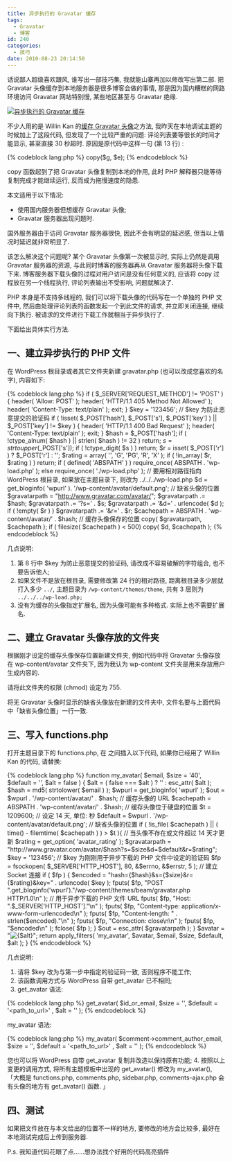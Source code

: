 ```yaml
---
title: 异步执行的 Gravatar 缓存
tags:
  - Gravatar
  - 博客
id: 240
categories:
  - 技巧
date: 2010-08-23 20:14:50
---
```


话说鄙人超级喜欢跟风, 谁写出一部技巧集, 我就能山寨再加以修改写出第二部. 把 Gravatar 头像缓存到本地服务器是很多博客会做的事情, 那是因为国内糟糕的网路环境访问 Gravatar 网站特别慢, 某些地区甚至与 Gravatar 绝缘.

[![异步执行的 Gravatar 缓存](http://img.beamnote.com/2010/asynchronous-implementation-of-the-gravatar-cache.png)](http://img.beamnote.com/2010/asynchronous-implementation-of-the-gravatar-cache.png)<!-- more -->

不少人用的是 Willin Kan 的[缓存 Gravatar 头像](http://kan.willin.org/?p=1320)之方法, 我昨天在本地调试主题的时候加上了这段代码, 但发现了一个比较严重的问题: 评论列表要等很长的时间才能显示, 甚至直接 30 秒超时. 原因是原代码中这样一句 (第 13 行) :

{% codeblock lang:php %}
copy($g, $e);
{% endcodeblock %}

copy 函数起到了把 Gravatar 头像复制到本地的作用, 此时 PHP 解释器只能等待复制完成才能继续运行, 反而成为拖慢速度的隐患.

本文适用于以下情况:

* 使用国内服务器但想缓存 Gravatar 头像;
* Gravatar 服务器出现问题时.

国外服务器由于访问 Gravatar 服务器很快, 因此不会有明显的延迟感, 但当以上情况时延迟就非常明显了.

该怎么解决这个问题呢? 某个 Gravatar 头像第一次被显示时, 实际上仍然是调用 Gravatar 服务器的资源, 与此同时博客的服务器再从 Gravatar 服务器将头像下载下来. 博客服务器下载头像的过程对用户访问是没有任何意义的, 应该将 copy 过程放在另一个线程执行, 评论列表输出不受影响, 问题就解决了.

PHP 本身是不支持多线程的, 我们可以将下载头像的代码写在一个单独的 PHP 文件中, 然后由处理评论列表的函数发起一个到此文件的请求, 并立即关闭连接, 继续向下执行. 被请求的文件进行下载工作就相当于异步执行了.

下面给出具体实行方法.

## 一、建立异步执行的 PHP 文件

在 WordPress 根目录或者其它文件夹新建 gravatar.php (也可以改成您喜欢的名字), 内容如下:

{% codeblock lang:php %}
if ( $_SERVER['REQUEST_METHOD'] != 'POST' ) {
    header( 'Allow: POST' );
    header( 'HTTP/1.1 405 Method Not Allowed' );
    header( 'Content-Type: text/plain' );
    exit;
}
$key = '123456'; // $key 为防止恶意提交的验证码
if ( !isset( $_POST['hash'], $_POST['s'], $_POST['key'] ) || $_POST['key'] != $key ) {
    header( 'HTTP/1.1 400 Bad Request' );
    header( 'Content-Type: text/plain' );
    exit;
}
$hash = $_POST['hash'];
if ( !ctype_alnum( $hash ) || strlen( $hash ) != 32 )
    return;
$s = strtoupper($_POST['s']);
if ( !ctype_digit( $s ) ) return;
$r = isset( $_POST['r'] ) ? $_POST['r'] : '';
$rating = array( '', 'G', 'PG', 'R', 'X' );
if ( !in_array( $r, $rating ) )
    return;
if ( defined( 'ABSPATH' ) )
    require_once( ABSPATH . 'wp-load.php' );
else
    require_once( './wp-load.php' ); // 要用相对路径指向 WordPress 根目录, 如果放在主题目录下, 则改为 ../../../wp-load.php
$d = get_bloginfo( 'wpurl' ). '/wp-content/avatar/default.png'; // 缺省头像的位置
$gravatarpath = "http://www.gravatar.com/avatar/";
$gravatarpath .= $hash;
$gravatarpath .= '?s=' . $s;
$gravatarpath .= '&d=' . urlencode( $d );
if ( !empty( $r ) )
    $gravatarpath .= '&r=' . $r;
$cachepath = ABSPATH . 'wp-content/avatar/' . $hash; // 缓存头像保存的位置
copy( $gravatarpath, $cachepath );
if ( filesize( $cachepath ) < 500) copy( $d, $cachepath );
{% endcodeblock %}

几点说明:

1. 第 8 行中 $key 为防止恶意提交的验证码, 请改成不容易破解的字符组合, 也不要告诉他人;
2. 如果文件不是放在根目录, 需要修改第 24 行的相对路径, 距离根目录多少层就打入多少 `../`, 主题目录为 `/wp-content/themes/theme`, 共有 3 层则为 `../../../wp-load.php; `
3. 没有为缓存的头像指定扩展名, 因为头像可能有多种格式. 实际上也不需要扩展名.

## 二、建立 Gravatar 头像存放的文件夹

根据刚才设定的缓存头像保存位置新建文件夹, 例如代码中将 Gravatar 头像存放在 wp-content/avatar 文件夹下, 因为我认为 wp-content 文件夹是用来存放用户生成内容的.

请将此文件夹的权限 (chmod) 设定为 755.

将无 Gravatar 头像时显示的缺省头像放在新建的文件夹中, 文件名要与上面代码中「缺省头像位置」一行一致.

## 三、写入 functions.php

打开主题目录下的 functions.php, 在 <?php 与 ?> 之间插入以下代码, 如果你已经用了 Willin Kan 的代码, 请替换:

{% codeblock lang:php %}
function my_avatar( $email, $size = '40', $default = '', $alt = false ) {
    $alt = ( false === $alt ) ? '' : esc_attr( $alt );
    $hash = md5( strtolower( $email ) );
    $wpurl = get_bloginfo( 'wpurl' );
    $out = $wpurl . '/wp-content/avatar/' . $hash; // 缓存头像的 URL
    $cachepath = ABSPATH . 'wp-content/avatar/' . $hash; // 缓存头像位于硬盘的位置
    $t = 1209600; // 设定 14 天, 单位: 秒
    $default = $wpurl . '/wp-content/avatar/default.png'; // 缺省头像的位置
    if ( !is_file( $cachepath ) || ( time() - filemtime( $cachepath ) ) > $t ){ // 当头像不存在或文件超过 14 天才更新
        $rating = get_option( 'avatar_rating' );
        $gravatarpath = "http://www.gravatar.com/avatar/$hash?s=$size&d=$default&r=$rating";
        $key = '123456'; // $key 为刚刚用于异步下载的 PHP 文件中设定的验证码
        $fp = fsockopen( $_SERVER['HTTP_HOST'], 80, &$errno, &$errstr, 5 ); // 建立 Socket 连接
        if ( $fp ) {
            $encoded = "hash={$hash}&s={$size}&r={$rating}&key=" . urlencode( $key );
            fputs( $fp, "POST ".get_bloginfo('wpurl')."/wp-content/themes/beam/gravatar.php HTTP/1.0\n" ); // 用于异步下载的 PHP 文件 URL
            fputs( $fp, "Host: ".$_SERVER['HTTP_HOST']."\n" );
            fputs( $fp, "Content-type: application/x-www-form-urlencoded\n" );
            fputs( $fp, "Content-length: " . strlen($encoded)."\n" );
            fputs( $fp, "Connection: close\n\n" );
            fputs( $fp, "$encoded\n" );
            fclose( $fp );
        }
        $out = esc_attr( $gravatarpath );
    }
    $avatar = "<img title='{$alt}' alt='{$alt}' src='{$out}' class='avatar avatar-{$size} photo' height='{$size}' width='{$size}' />";
    return apply_filters( 'my_avatar', $avatar, $email, $size, $default, $alt );
}
{% endcodeblock %}

几点说明:

1. 请将 $key 改为与第一步中指定的验证码一致, 否则程序不能工作;
2. 该函数调用方式与 WordPress 自带 get_avatar 已不相同;
3. get_avatar 语法:

{% codeblock lang:php %}
get_avatar( $id_or_email, $size = '<size>', $default = '<path_to_url>' , $alt = '<alt>' );
{% endcodeblock %}

my_avatar 语法:

{% codeblock lang:php %}
my_avatar( $comment->comment_author_email, $size = '<size>', $default = '<path_to_url>' , $alt = '<alt>' );
{% endcodeblock %}

您也可以将 WordPress 自带 get_avatar 复制并改造以保持原有功能;
4. 按照以上变更的调用方式, 将所有主题模板中出现的 get_avatar() 修改为 my_avatar(), 「大概是 functions.php, comments.php, sidebar.php, comments-ajax.php 会有头像的地方有 get_avatar() 函数. 」

## 四、测试

如果把文件放在与本文给出的位置不一样的地方, 要修改的地方会比较多, 最好在本地测试完成后上传到服务器.

P.s. 我知道代码花眼了点……想办法找个好用的代码高亮插件
